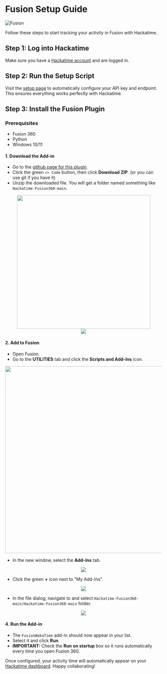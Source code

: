 # Fusion Setup Guide

![Fusion](/images/editor-icons/fusion-128.png)

Follow these steps to start tracking your activity in Fusion with Hackatime.

## Step 1: Log into Hackatime

Make sure you have a [Hackatime account](https://hackatime.hackclub.com) and are logged in.

## Step 2: Run the Setup Script

Visit the [setup page](https://hackatime.hackclub.com/my/wakatime_setup) to automatically configure your API key and endpoint. This ensures everything works perfectly with Hackatime.

## Step 3: Install the Fusion Plugin

### Prerequisites
- Fusion 360
- Python
- Windows 10/11


#### 1. Download the Add-in
-   Go to the [github page for this plugin](https://github.com/LiveWaffle/Hackatime-Fusion360).
-   Click the green `<> Code` button, then click **Download ZIP**. (or you can use git if you have it)
-   Unzip the downloaded file. You will get a folder named something like `Hackatime-Fusion360-main`.

<div align="center">
<img width="429" src="https://hc-cdn.hel1.your-objectstorage.com/s/v3/52d8e378b207d2445dbc01edaa4f6ed8813a3c05_image.png" />
<br>
<img src="https://hc-cdn.hel1.your-objectstorage.com/s/v3/70965a04be2979c78067961f9f427d7ba5e337bf_image.png" />
</div>

#### 2. Add to Fusion 
-   Open Fusion.
-   Go to the **UTILITIES** tab and click the **Scripts and Add-Ins** icon.
<div align="center"><img width="600" src="https://hc-cdn.hel1.your-objectstorage.com/s/v3/3547fca54c8c1537bbde115acb1abcaae28e98d1_8eede38a-9a08-4618-9fb3-20b0fc1543e9.png" /></div>

-   In the new window, select the **Add-Ins** tab.
<div align="center"><img src="https://hc-cdn.hel1.your-objectstorage.com/s/v3/58d97f9690b998680ce37ba686eb2e67974a27ef_29a37634-eb1c-4bf2-b728-bc83e3078db6.png" /></div>

-   Click the green **+** icon next to "My Add-Ins".
<div align="center"><img src="https://hc-cdn.hel1.your-objectstorage.com/s/v3/58d97f9690b998680ce37ba686eb2e67974a27ef_29a37634-eb1c-4bf2-b728-bc83e3078db6.png" /></div>

-   In the file dialog, navigate to and select `Hackatime-Fusion360-main/Hackatime-Fusion360-main` folder.
<div align="center"><img src="https://hc-cdn.hel1.your-objectstorage.com/s/v3/71afae29e9d63d85820ab85742d25cbf1c0411c8_image.png" /></div>

#### 4. Run the Add-in
-   The `FusionWakaTime` add-in should now appear in your list.
-   Select it and click **Run**.
-   **IMPORTANT:** Check the **Run on startup** box so it runs automatically every time you open Fusion 360.


Once configured, your activity time will automatically appear on your [Hackatime dashboard](https://hackatime.hackclub.com). Happy collaborating!